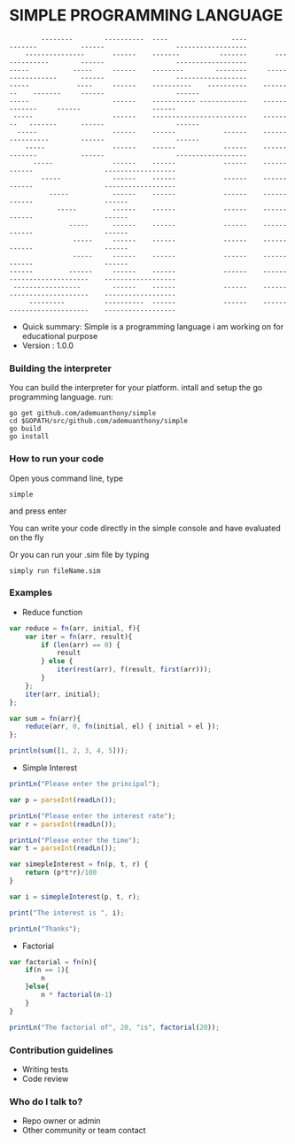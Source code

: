 # SIMPLE PROGRAMMING LANGUAGE #


			    
            --------        ----------  ----                ----          -------           ------                  ------------------
        ---------------       ------    -------          -------       -------------        ------                  ------------------
    -----           -----     ------    --------        --------     -----------------      ------                  ------------------
    -----            ----     ------    ----------    ----------    --------    -------     ------                  ------
    -----                     ------    ----------- ------------    ------      -------     ------                  ------
     -----                    ------    ------------------------    --------   -------      ------                  ------
      -----                   ------    ------            ------    ----------------        ------                  ------
        -----                 ------    ------            ------    -------------           ------                  ------------------
          -----               ------    ------            ------    ------                  ------                  ------------------
            -----             ------    ------            ------    ------                  ------                  ------------------
              -----           ------    ------            ------    ------                  ------                  ------
                -----         ------    ------            ------    ------                  ------                  ------
                   -----      ------    ------            ------    ------                  ------                  ------
                    -----     ------    ------            ------    ------                  ------                  ------
                    -----     ------    ------            ------    ------                  ------                  ------
    ------         ------     ------    ------            ------    ------                  --------------------    ------------------
     -----------------        ------    ------            ------    ------                  --------------------    ------------------
         ---------          ----------  ------            ------    ------                  --------------------    ------------------
	


* Quick summary: Simple is a programming language i am working on for educational purpose 
* Version : 1.0.0

### Building the interpreter ###
You can build the interpreter for your platform. 
intall and setup the go programming language.
run:
```text
go get github.com/ademuanthony/simple 
cd $GOPATH/src/github.com/ademuanthony/simple 
go build 
go install
```
### How to run your code ###
Open yous command line, type
```text
simple
```
and press enter 

You can write your code directly in the simple console and have evaluated on the fly 

Or you can run your .sim file by typing
```text
simply run fileName.sim
```

### Examples ###

* Reduce function 
```javascript
var reduce = fn(arr, initial, f){
    var iter = fn(arr, result){
        if (len(arr) == 0) {
            result
        } else {
            iter(rest(arr), f(result, first(arr)));
        }
    };
    iter(arr, initial);
};

var sum = fn(arr){
    reduce(arr, 0, fn(initial, el) { initial + el });
};

println(sum([1, 2, 3, 4, 5]));
```

* Simple Interest
```javascript
printLn("Please enter the principal"); 

var p = parseInt(readLn());

printLn("Please enter the interest rate");
var r = parseInt(readLn());

printLn("Please enter the time");
var t = parseInt(readLn());

var simepleInterest = fn(p, t, r) {
    return (p*t*r)/100
}

var i = simepleInterest(p, t, r);

print("The interest is ", i);

printLn("Thanks");

```

* Factorial
```javascript
var factorial = fn(n){
    if(n == 1){
        n
    }else{
        n * factorial(n-1)
    }
}

printLn("The factorial of", 20, "is", factorial(20));
```

### Contribution guidelines ###

* Writing tests
* Code review

### Who do I talk to? ###

* Repo owner or admin
* Other community or team contact